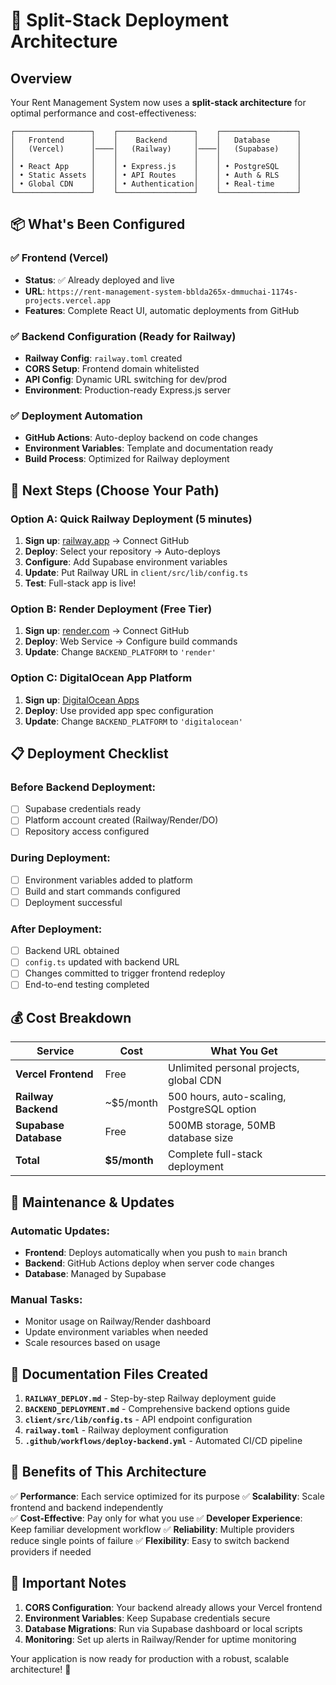 # 🚀 Split-Stack Deployment Architecture

## Overview

Your Rent Management System now uses a **split-stack architecture** for optimal performance and cost-effectiveness:

```
┌─────────────────┐    ┌─────────────────┐    ┌─────────────────┐
│   Frontend      │    │    Backend      │    │   Database      │
│   (Vercel)      │────│   (Railway)     │────│   (Supabase)    │
│                 │    │                 │    │                 │
│ • React App     │    │ • Express.js    │    │ • PostgreSQL    │
│ • Static Assets │    │ • API Routes    │    │ • Auth & RLS    │
│ • Global CDN    │    │ • Authentication│    │ • Real-time     │
└─────────────────┘    └─────────────────┘    └─────────────────┘
```

## 📦 What's Been Configured

### ✅ Frontend (Vercel)
- **Status**: ✅ Already deployed and live
- **URL**: `https://rent-management-system-bblda265x-dmmuchai-1174s-projects.vercel.app`
- **Features**: Complete React UI, automatic deployments from GitHub

### ✅ Backend Configuration (Ready for Railway)
- **Railway Config**: `railway.toml` created
- **CORS Setup**: Frontend domain whitelisted
- **API Config**: Dynamic URL switching for dev/prod
- **Environment**: Production-ready Express.js server

### ✅ Deployment Automation
- **GitHub Actions**: Auto-deploy backend on code changes
- **Environment Variables**: Template and documentation ready
- **Build Process**: Optimized for Railway deployment

## 🎯 Next Steps (Choose Your Path)

### Option A: Quick Railway Deployment (5 minutes)
1. **Sign up**: [railway.app](https://railway.app) → Connect GitHub
2. **Deploy**: Select your repository → Auto-deploys
3. **Configure**: Add Supabase environment variables
4. **Update**: Put Railway URL in `client/src/lib/config.ts`
5. **Test**: Full-stack app is live!

### Option B: Render Deployment (Free Tier)
1. **Sign up**: [render.com](https://render.com) → Connect GitHub
2. **Deploy**: Web Service → Configure build commands
3. **Update**: Change `BACKEND_PLATFORM` to `'render'`

### Option C: DigitalOcean App Platform
1. **Sign up**: [DigitalOcean Apps](https://cloud.digitalocean.com/apps)
2. **Deploy**: Use provided app spec configuration
3. **Update**: Change `BACKEND_PLATFORM` to `'digitalocean'`

## 📋 Deployment Checklist

### Before Backend Deployment:
- [ ] Supabase credentials ready
- [ ] Platform account created (Railway/Render/DO)
- [ ] Repository access configured

### During Deployment:
- [ ] Environment variables added to platform
- [ ] Build and start commands configured
- [ ] Deployment successful

### After Deployment:
- [ ] Backend URL obtained
- [ ] `config.ts` updated with backend URL
- [ ] Changes committed to trigger frontend redeploy
- [ ] End-to-end testing completed

## 💰 Cost Breakdown

| Service | Cost | What You Get |
|---------|------|--------------|
| **Vercel Frontend** | Free | Unlimited personal projects, global CDN |
| **Railway Backend** | ~$5/month | 500 hours, auto-scaling, PostgreSQL option |
| **Supabase Database** | Free | 500MB storage, 50MB database size |
| **Total** | **$5/month** | Complete full-stack deployment |

## 🔧 Maintenance & Updates

### Automatic Updates:
- **Frontend**: Deploys automatically when you push to `main` branch
- **Backend**: GitHub Actions deploy when server code changes
- **Database**: Managed by Supabase

### Manual Tasks:
- Monitor usage on Railway/Render dashboard
- Update environment variables when needed
- Scale resources based on usage

## 📖 Documentation Files Created

1. **`RAILWAY_DEPLOY.md`** - Step-by-step Railway deployment guide
2. **`BACKEND_DEPLOYMENT.md`** - Comprehensive backend options guide
3. **`client/src/lib/config.ts`** - API endpoint configuration
4. **`railway.toml`** - Railway deployment configuration
5. **`.github/workflows/deploy-backend.yml`** - Automated CI/CD pipeline

## 🎉 Benefits of This Architecture

✅ **Performance**: Each service optimized for its purpose
✅ **Scalability**: Scale frontend and backend independently  
✅ **Cost-Effective**: Pay only for what you use
✅ **Developer Experience**: Keep familiar development workflow
✅ **Reliability**: Multiple providers reduce single points of failure
✅ **Flexibility**: Easy to switch backend providers if needed

## 🚨 Important Notes

1. **CORS Configuration**: Your backend already allows your Vercel frontend
2. **Environment Variables**: Keep Supabase credentials secure
3. **Database Migrations**: Run via Supabase dashboard or local scripts
4. **Monitoring**: Set up alerts in Railway/Render for uptime monitoring

Your application is now ready for production with a robust, scalable architecture! 🚀
